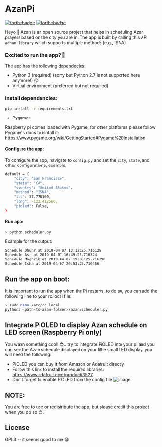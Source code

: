 # AzanPi
[![forthebadge](https://forthebadge.com/images/badges/made-with-python.svg)](https://forthebadge.com) [![forthebadge](https://forthebadge.com/images/badges/built-with-love.svg)](https://forthebadge.com)

Heyo 👋 
Azan is an open source project that helps in scheduling Azan prayers based on the city you are in. 
The app is built by calling this API `adhan library` which supports multiple methods (e.g., ISNA)

### Excited to run the app? 🚀
The app has the following dependecies:
* Python 3 (required) (sorry but Python 2.7 is not supported here anymore!) 😝
* Virtual environment (preferred but not required)


### Install dependencies: 
```sh
pip install -r requirements.txt
```

* Pygame: 

Raspberry pi comes loaded with Pygame, for other platforms please follow Pygame's docs to isntall it: https://www.pygame.org/wiki/GettingStarted#Pygame%20Installation

#### Configure the app: 
To configure the app, navigate to `config.py` and set the `city`, `state`, and other configurations, example:
```sh
default = {
    "city": "San Francisco",
    "state": "CA",
    "country": "United States",
    "method": "ISNA",
    "lat": 37.778160,
    "long": -122.412560, 
    "pioled": False,
}
```

#### Run app: 
```sh
> python scheduler.py
```

Example for the output:
```sh
Schedule Dhuhr at 2019-04-07 13:12:25.716128
Schedule Asr at 2019-04-07 16:49:25.716324
Schedule Maghrib at 2019-04-07 19:38:25.716398
Schedule Isha at 2019-04-07 20:53:25.716456
```

## Run the app on boot:
It is important to run the app when the Pi restarts, to do so, you can add the following line to your rc.local file:
```sh
> sudo nano /etc/rc.local
python3 <path-to-azan-folder>/azan/scheduler.py
```

## Integrate PiOLED to display Azan schedule on LED screen (Raspberry Pi only)
You wann something cool! 😎.. try to integrate PiOLED into your pi and you can see the Azan schedule displayed on your little small LED display. you will need the following: 
* PiOLED you can buy it from Amazon or Adafruit directly 
* Follow this link to install the required libraries: 
https://www.adafruit.com/product/3527
* Don't forget to enable PiOLED from the config file
![image](https://user-images.githubusercontent.com/3438755/58767419-8c9c5400-853f-11e9-90c2-30f5f335ef28.png)

## NOTE:
You are free to use or redistribute the app, but please credit this project when you do so 😊.

License
----

GPL3 -- it seems good to me 😁

